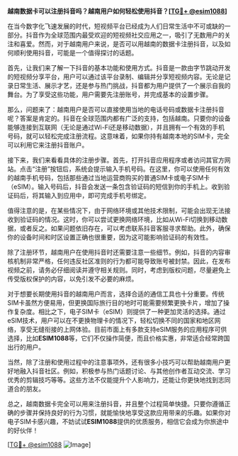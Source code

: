 **越南数据卡可以注册抖音吗？越南用户如何轻松使用抖音？[[TG💪+ @esim1088](https://t.me/s/esim1088)]**

在当今数字化飞速发展的时代，短视频平台已经成为人们日常生活中不可或缺的一部分。抖音作为全球范围内最受欢迎的短视频社交应用之一，吸引了无数用户的关注和喜爱。然而，对于越南用户来说，是否可以用越南的数据卡注册抖音，以及如何顺利使用抖音，可能是一个值得探讨的话题。

首先，让我们来了解一下抖音的基本功能和使用方式。抖音是一款由字节跳动开发的短视频分享平台，用户可以通过该平台录制、编辑并分享短视频内容。无论是记录日常生活、展示才艺，还是参与热门挑战，抖音都为用户提供了一个展示自我的舞台。为了享受这些功能，用户需要先注册账号，并完成基本的设置步骤。

那么，问题来了：越南用户是否可以直接使用当地的电话号码或数据卡注册抖音呢？答案是肯定的。抖音在全球范围内都有广泛的支持，包括越南。只要你的设备能够连接到互联网（无论是通过Wi-Fi还是移动数据），并且拥有一个有效的手机号码，就可以轻松完成注册流程。这意味着，如果你持有越南本地的SIM卡，完全可以利用它来注册抖音账户。

接下来，我们来看看具体的注册步骤。首先，打开抖音应用程序或者访问其官方网站。点击“注册”按钮后，系统会提示输入手机号码。在这里，你可以使用任何有效的越南手机号码，包括那些通过当地运营商购买的普通SIM卡或电子SIM卡（eSIM）。输入号码后，抖音会发送一条包含验证码的短信到你的手机上。收到验证码后，将其输入到应用中，即可完成手机号绑定。

值得注意的是，在某些情况下，由于网络环境或其他技术限制，可能会出现无法接收到验证码的情况。这时，你可以尝试更换网络环境，比如从Wi-Fi切换到移动数据，或者反之。如果问题依旧存在，可以考虑联系抖音客服寻求帮助。此外，确保你的设备时间和时区设置正确也很重要，因为这可能影响验证码的有效性。

除了注册环节，越南用户在使用抖音时还需要注意一些细节。例如，抖音的内容审核机制非常严格，任何违反社区准则的行为都可能导致账号被封禁。因此，在发布视频之前，请务必仔细阅读并遵守相关规则。同时，考虑到版权问题，尽量避免上传受版权保护的内容，以免引发不必要的麻烦。

对于想要长期使用抖音的越南用户而言，选择合适的通信工具也十分重要。传统SIM卡虽然方便易用，但更换国际旅行目的地时可能需要频繁更换卡片，增加了操作复杂度。相比之下，电子SIM卡（eSIM）则提供了一种更加灵活的选择。通过eSIM技术，用户可以在不更换物理卡的情况下，轻松切换不同的国家和地区网络，享受无缝衔接的上网体验。目前市面上有多款支持eSIM服务的应用程序可供选择，比如**ESIM1088**等，它们不仅操作简便，而且价格实惠，非常适合经常跨国出行的用户。

当然，除了注册和使用过程中的注意事项外，还有很多小技巧可以帮助越南用户更好地融入抖音社区。例如，积极参与热门话题讨论、与其他创作者互动交流、学习优秀的剪辑技巧等等。这些方法不仅能提升个人影响力，还能让你更快地找到志同道合的朋友。

总之，越南数据卡完全可以用来注册抖音，并且整个过程简单快捷。只要你遵循正确的步骤并保持良好的行为习惯，就能愉快地享受这款应用带来的乐趣。如果你对电子SIM卡感兴趣，不妨试试**ESIM1088**提供的优质服务，相信它会成为你旅途中的好伙伴！

[[TG💪+ @esim1088](https://t.me/s/esim1088) ![Image](https://i.postimg.cc/4NQfJmqS/Snipaste-2025-05-13-00-14-12.png)]
